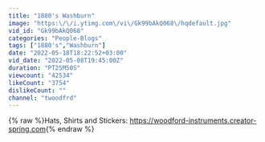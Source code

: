 ```yaml
---
title: "1880's Washburn"
image: "https:\/\/i.ytimg.com\/vi\/Gk99bAkQ068\/hqdefault.jpg"
vid_id: "Gk99bAkQ068"
categories: "People-Blogs"
tags: ["1880's","Washburn"]
date: "2022-05-18T18:22:52+03:00"
vid_date: "2022-05-08T19:45:00Z"
duration: "PT25M50S"
viewcount: "42534"
likeCount: "3754"
dislikeCount: ""
channel: "twoodfrd"
---
```

{% raw %}Hats, Shirts and Stickers: <a rel="nofollow" target="blank" href="https://woodford-instruments.creator-spring.com">https://woodford-instruments.creator-spring.com</a>{% endraw %}
